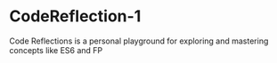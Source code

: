 # CodeReflection-1
Code Reflections is a personal playground for exploring and mastering concepts like ES6 and FP
